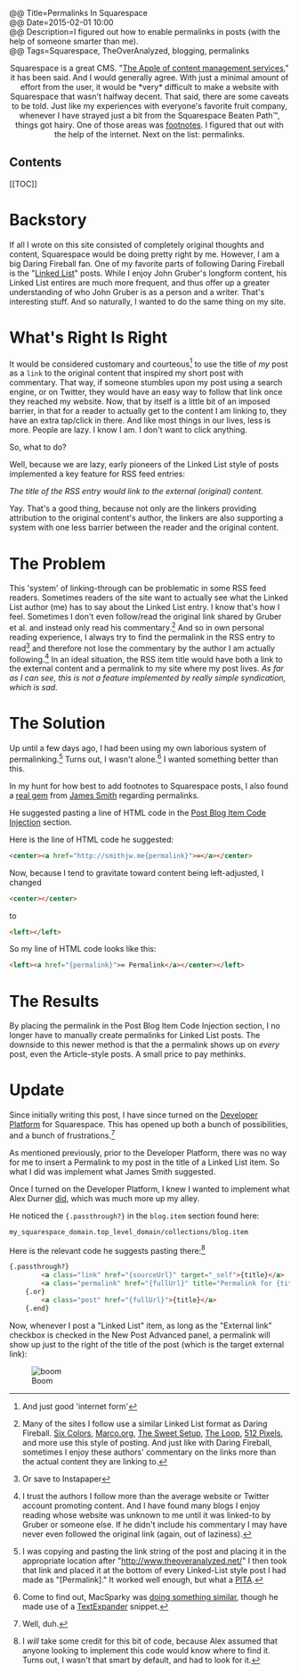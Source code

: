 @@ Title=Permalinks In Squarespace  
@@ Date=2015-02-01 10:00  
@@ Description=I figured out how to enable permalinks in posts (with the help of someone smarter than me).  
@@ Tags=Squarespace, TheOverAnalyzed, blogging, permalinks  

<center class="topstory">Squarespace is a great CMS. "<a href="http://stream-seo.com/squarespace-review/">The Apple of content management services</a>," it has been said. And I would generally agree. With just a minimal amount of effort from the user, it would be *very* difficult to make a website with Squarespace that wasn't halfway decent. That said, there are some caveats to be told. Just like my experiences with everyone's favorite fruit company, whenever I have strayed just a bit from the Squarespace Beaten Path™, things got hairy. One of those areas was <a href="http://www.theoveranalyzed.net/2015/1/31/bigfoot-footnotes-in-squarespace">footnotes</a>. I figured that out with the help of the internet. Next on the list: permalinks.
</center>

<h2>Contents</h2>

[[TOC]]

# Backstory

If all I wrote on this site consisted of completely original thoughts and content, Squarespace would be doing pretty right by me. However, I am a big Daring Fireball fan. One of my favorite parts of following Daring Fireball is the "[Linked List][daringfireball]" posts. While I enjoy John Gruber's longform content, his Linked List entires are much more frequent, and thus offer up a greater understanding of who John Gruber is as a person and a writer. That's interesting stuff. And so naturally, I wanted to do the same thing on my site. 

# What's Right Is Right

It would be considered customary and courteous[^cc] to use the title of *my* post as a `link` to the original content that inspired my short post with commentary. That way, if someone stumbles upon my post using a search engine, or on Twitter, they would have an easy way to follow that link once they reached my website. Now, that by itself is a little bit of an imposed barrier, in that for a reader to actually get to the content I am linking to, they have an extra tap/click in there. And like most things in our lives, less is more. People are lazy. I know I am. I don't want to click anything.

So, what to do?

Well, because we are lazy, early pioneers of the Linked List style of posts implemented a key feature for RSS feed entries: 

*The title of the RSS entry would link to the external (original) content.*

Yay. That's a good thing, because not only are the linkers providing attribution to the original content's author, the linkers are also supporting a system with one less barrier between the reader and the original content.

# The Problem

This 'system' of linking-through can be problematic in some RSS feed readers. Sometimes readers of the site want to actually see what the Linked List author (me) has to say about the Linked List entry. I know that's how I feel. Sometimes I don't even follow/read the original link shared by Gruber et al. and instead only read his commentary.[^hc]  And so in own personal reading experience, I always try to find the permalink in the RSS entry to read[^rss] and therefore not lose the commentary by the author I am actually following.[^af]  In an ideal situation, the RSS item title would have both a link to the external content and a permalink to my site where my post lives. *As far as I can see, this is not a feature implemented by really simple syndication, which is sad.*

# The Solution

Up until a few days ago, I had been using my own laborious system of permalinking.[^pl] Turns out, I wasn't alone.[^wa] I wanted something better than this. 

In my hunt for how best to add footnotes to Squarespace posts, I also found a [real gem][real] from [James Smith][twitter] regarding permalinks.

He suggested pasting a line of HTML code in the [Post Blog Item Code Injection][squarespace] section.

Here is the line of HTML code he suggested:

```html
<center><a href="http://smithjw.me{permalink}">∞</a></center>
```

Now, because I tend to gravitate toward content being left-adjusted, I changed

```html
<center></center>
```
 	
to

```html
<left></left>
```

So my line of HTML code looks like this:

```html
<left><a href="{permalink}">∞ Permalink</a></center></left>
```

# The Results

By placing the permalink in the Post Blog Item Code Injection section, I no longer have to manually create permalinks for Linked List posts. The downside to this newer method is that the a permalink shows up on *every* post, even the Article-style posts. A small price to pay methinks.

# Update

Since initially writing this post, I have since turned on the [Developer Platform][squarespace 2] for Squarespace. This has opened up both a bunch of possibilities, and a bunch of frustrations.[^bf]

As mentioned previously, prior to the Developer Platform, there was no way for me to insert a Permalink to my post in the title of a Linked List item. So what I did was implement what James Smith suggested. 

Once I turned on the Developer Platform, I knew I wanted to implement what Alex Durner [did][alexduner], which was much more up my alley.

He noticed the `{.passthrough?}` in the `blog.item` section found here: 

```md
my_squarespace_domain.top_level_domain/collections/blog.item
```

Here is the relevant code he suggests pasting there:[^pth]

```html
{.passthrough?}
		<a class="link" href="{sourceUrl}" target="_self">{title}</a>
		<a class="permalink" href="{fullUrl}" title="Permalink for {title}">∞</a>
	{.or}
		<a class="post" href="{fullUrl}">{title}</a>
	{.end}
```

Now, whenever I post a "Linked List" item, as long as the "External link" checkbox is checked in the New Post Advanced panel, a permalink will show up just to the right of the title of the post (which is the target external link):

<figure>
	<img src="http://d.pr/i/1lSZU+" alt="boom" />
	<figcaption>Boom</figcaption>
</figure>

[^cc]: And just good 'internet form'
[^hc]: Many of the sites I follow use a similar Linked List format as Daring Fireball. [Six Colors][sixcolors], [Marco.org][marco], [The Sweet Setup][thesweetsetup], [The Loop][loopinsight], [512 Pixels][512pixels], and more use this style of posting. And just like with Daring Fireball, sometimes I enjoy these authors' commentary on the links more than the actual content they are linking to.
[^rss]: Or save to Instapaper
[^af]: I trust the authors I follow more than the average website or Twitter account promoting content. And I have found many blogs I enjoy reading whose website was unknown to me until it was linked-to by Gruber or someone else. If he didn't include his commentary I may have never even followed the original link (again, out of laziness).
[^pl]: I was copying and pasting the link string of the post and placing it in the appropriate location after "http://www.theoveranalyzed.net/" I then took that link and placed it at the bottom of every Linked-List style post I had made as "[Permalink]." It worked well enough, but what a [PITA][urbandictionary]. 
[^wa]: Come to find out, MacSparky was [doing something similar][macsparky], though he made use of a [TextExpander][smilesoftware] snippet.
[^bf]: Well, duh. 
[^pth]: I *will* take some credit for this bit of code, because Alex assumed that anyone looking to implement this code would know where to find it. Turns out, I wasn't that smart by default, and had to look for it. 

[512pixels]: http://www.512pixels.net
[alexduner]: http://alexduner.com/blog/squarespace-permalinks
[daringfireball]: http://daringfireball.net/2004/06/linked_list
[loopinsight]: http://loopinsight.com
[macsparky]: http://macsparky.com/blog/permalinkingss
[marco]: http://www.marco.org
[real]: http:///http://smithjw.me/blog/permalinking-with-squarespace
[sixcolors]: http://www.sixcolors.com
[smilesoftware]: http://smilesoftware.com/TextExpander/index.html
[squarespace]: http://help.squarespace.com/guides/using-code-injection
[squarespace 2]: http://developers.squarespace.com
[thesweetsetup]: http://www.thesweetsetup.com
[twitter]: https://twitter.com/smithjw
[urbandictionary]: http://www.urbandictionary.com/define.php?term=pita&defid=549368